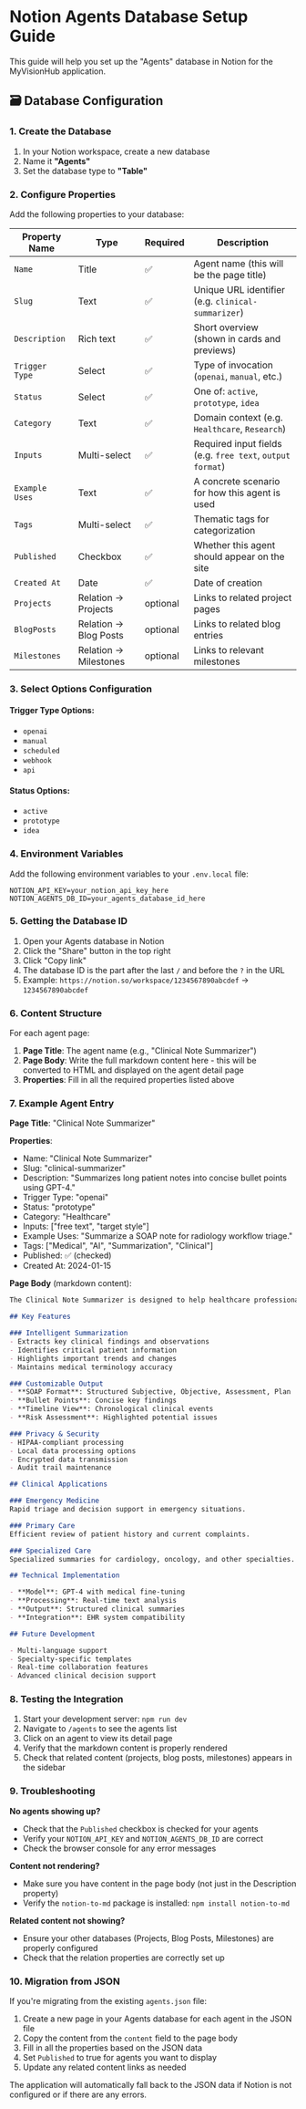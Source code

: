 # Notion Agents Database Setup Guide

This guide will help you set up the "Agents" database in Notion for the MyVisionHub application.

## 🗃️ Database Configuration

### 1. Create the Database

1. In your Notion workspace, create a new database
2. Name it **"Agents"**
3. Set the database type to **"Table"**

### 2. Configure Properties

Add the following properties to your database:

| Property Name  | Type                  | Required | Description                                                 |
| -------------- | --------------------- | -------- | ----------------------------------------------------------- |
| `Name`         | Title                 | ✅        | Agent name (this will be the page title)                   |
| `Slug`         | Text                  | ✅        | Unique URL identifier (e.g. `clinical-summarizer`)          |
| `Description`  | Rich text             | ✅        | Short overview (shown in cards and previews)                |
| `Trigger Type` | Select                | ✅        | Type of invocation (`openai`, `manual`, etc.)               |
| `Status`       | Select                | ✅        | One of: `active`, `prototype`, `idea`                       |
| `Category`     | Text                  | ✅        | Domain context (e.g. `Healthcare`, `Research`)              |
| `Inputs`       | Multi-select          | ✅        | Required input fields (e.g. `free text`, `output format`)   |
| `Example Uses` | Text                  | ✅        | A concrete scenario for how this agent is used              |
| `Tags`         | Multi-select          | ✅        | Thematic tags for categorization                            |
| `Published`    | Checkbox              | ✅        | Whether this agent should appear on the site                |
| `Created At`   | Date                  | ✅        | Date of creation                                            |
| `Projects`     | Relation → Projects   | optional | Links to related project pages                              |
| `BlogPosts`    | Relation → Blog Posts | optional | Links to related blog entries                               |
| `Milestones`   | Relation → Milestones | optional | Links to relevant milestones                                |

### 3. Select Options Configuration

#### Trigger Type Options:
- `openai`
- `manual`
- `scheduled`
- `webhook`
- `api`

#### Status Options:
- `active`
- `prototype`
- `idea`

### 4. Environment Variables

Add the following environment variables to your `.env.local` file:

```env
NOTION_API_KEY=your_notion_api_key_here
NOTION_AGENTS_DB_ID=your_agents_database_id_here
```

### 5. Getting the Database ID

1. Open your Agents database in Notion
2. Click the "Share" button in the top right
3. Click "Copy link"
4. The database ID is the part after the last `/` and before the `?` in the URL
5. Example: `https://notion.so/workspace/1234567890abcdef` → `1234567890abcdef`

### 6. Content Structure

For each agent page:

1. **Page Title**: The agent name (e.g., "Clinical Note Summarizer")
2. **Page Body**: Write the full markdown content here - this will be converted to HTML and displayed on the agent detail page
3. **Properties**: Fill in all the required properties listed above

### 7. Example Agent Entry

**Page Title**: "Clinical Note Summarizer"

**Properties**:
- Name: "Clinical Note Summarizer"
- Slug: "clinical-summarizer"
- Description: "Summarizes long patient notes into concise bullet points using GPT-4."
- Trigger Type: "openai"
- Status: "prototype"
- Category: "Healthcare"
- Inputs: ["free text", "target style"]
- Example Uses: "Summarize a SOAP note for radiology workflow triage."
- Tags: ["Medical", "AI", "Summarization", "Clinical"]
- Published: ✅ (checked)
- Created At: 2024-01-15

**Page Body** (markdown content):
```markdown
The Clinical Note Summarizer is designed to help healthcare professionals quickly extract key information from lengthy patient notes and medical records. Using advanced natural language processing, it identifies critical clinical information and presents it in a structured, easy-to-read format.

## Key Features

### Intelligent Summarization
- Extracts key clinical findings and observations
- Identifies critical patient information
- Highlights important trends and changes
- Maintains medical terminology accuracy

### Customizable Output
- **SOAP Format**: Structured Subjective, Objective, Assessment, Plan
- **Bullet Points**: Concise key findings
- **Timeline View**: Chronological clinical events
- **Risk Assessment**: Highlighted potential issues

### Privacy & Security
- HIPAA-compliant processing
- Local data processing options
- Encrypted data transmission
- Audit trail maintenance

## Clinical Applications

### Emergency Medicine
Rapid triage and decision support in emergency situations.

### Primary Care
Efficient review of patient history and current complaints.

### Specialized Care
Specialized summaries for cardiology, oncology, and other specialties.

## Technical Implementation

- **Model**: GPT-4 with medical fine-tuning
- **Processing**: Real-time text analysis
- **Output**: Structured clinical summaries
- **Integration**: EHR system compatibility

## Future Development

- Multi-language support
- Specialty-specific templates
- Real-time collaboration features
- Advanced clinical decision support
```

### 8. Testing the Integration

1. Start your development server: `npm run dev`
2. Navigate to `/agents` to see the agents list
3. Click on an agent to view its detail page
4. Verify that the markdown content is properly rendered
5. Check that related content (projects, blog posts, milestones) appears in the sidebar

### 9. Troubleshooting

**No agents showing up?**
- Check that the `Published` checkbox is checked for your agents
- Verify your `NOTION_API_KEY` and `NOTION_AGENTS_DB_ID` are correct
- Check the browser console for any error messages

**Content not rendering?**
- Make sure you have content in the page body (not just in the Description property)
- Verify the `notion-to-md` package is installed: `npm install notion-to-md`

**Related content not showing?**
- Ensure your other databases (Projects, Blog Posts, Milestones) are properly configured
- Check that the relation properties are correctly set up

### 10. Migration from JSON

If you're migrating from the existing `agents.json` file:

1. Create a new page in your Agents database for each agent in the JSON file
2. Copy the content from the `content` field to the page body
3. Fill in all the properties based on the JSON data
4. Set `Published` to true for agents you want to display
5. Update any related content links as needed

The application will automatically fall back to the JSON data if Notion is not configured or if there are any errors. 